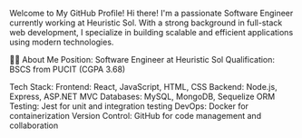 Welcome to My GitHub Profile!
Hi there! I'm a passionate Software Engineer currently working at Heuristic Sol. With a strong background in full-stack web development,
I specialize in building scalable and efficient applications using modern technologies.

👨‍💻 About Me
Position: Software Engineer at Heuristic Sol
Qualification: BSCS from PUCIT (CGPA 3.68)

Tech Stack:
Frontend: React, JavaScript, HTML, CSS
Backend: Node.js, Express, ASP.NET MVC
Databases: MySQL, MongoDB, Sequelize ORM
Testing: Jest for unit and integration testing
DevOps: Docker for containerization
Version Control: GitHub for code management and collaboration


